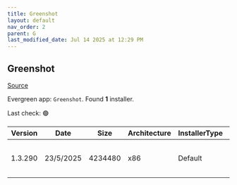 ```yaml
---
title: Greenshot
layout: default
nav_order: 2
parent: G
last_modified_date: Jul 14 2025 at 12:29 PM
---
```


## Greenshot

[Source](https://getgreenshot.org/)

Evergreen app: `Greenshot`. Found **1** installer.

Last check: 🟢

| Version | Date      | Size    | Architecture | InstallerType | Type | URI                                                                                                                                                                                                                    |
| ------- | --------- | ------- | ------------ | ------------- | ---- | ---------------------------------------------------------------------------------------------------------------------------------------------------------------------------------------------------------------------- |
| 1.3.290 | 23/5/2025 | 4234480 | x86          | Default       | exe  | [https://github.com/greenshot/greenshot/releases/download/v1.3.290/Greenshot-INSTALLER-1.3.290-RELEASE.exe](https://github.com/greenshot/greenshot/releases/download/v1.3.290/Greenshot-INSTALLER-1.3.290-RELEASE.exe) |
